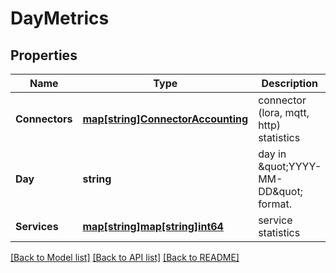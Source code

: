 # DayMetrics

## Properties

Name | Type | Description | Notes
------------ | ------------- | ------------- | -------------
**Connectors** | [**map[string]ConnectorAccounting**](ConnectorAccounting.md) | connector (lora, mqtt, http) statistics | [optional] 
**Day** | **string** | day in \&quot;YYYY-MM-DD\&quot; format. | [optional] 
**Services** | [**map[string]map[string]int64**](map.md) | service statistics | [optional] 

[[Back to Model list]](../README.md#documentation-for-models) [[Back to API list]](../README.md#documentation-for-api-endpoints) [[Back to README]](../README.md)



